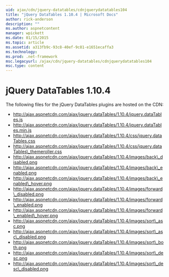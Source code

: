 ```yaml
---
uid: ajax/cdn/jquery-datatables/cdnjquerydatatables104
title: "jQuery DataTables 1.10.4 | Microsoft Docs"
author: rick-anderson
description: ""
ms.author: aspnetcontent
manager: wpickett
ms.date: 01/15/2015
ms.topic: article
ms.assetid: a313fb9c-93c8-40ef-9c81-e1651ecaffa3
ms.technology: 
ms.prod: .net-framework
msc.legacyurl: /ajax/cdn/jquery-datatables/cdnjquerydatatables104
msc.type: content
---
```

jQuery DataTables 1.10.4
====================
The following files for the jQuery DataTables plugins are hosted on the CDN:

- http://ajax.aspnetcdn.com/ajax/jquery.dataTables/1.10.4/jquery.dataTables.js
- http://ajax.aspnetcdn.com/ajax/jquery.dataTables/1.10.4/jquery.dataTables.min.js
- http://ajax.aspnetcdn.com/ajax/jquery.dataTables/1.10.4/css/jquery.dataTables.css
- http://ajax.aspnetcdn.com/ajax/jquery.dataTables/1.10.4/css/jquery.dataTables\_themeroller.css
- http://ajax.aspnetcdn.com/ajax/jquery.dataTables/1.10.4/images/back\_disabled.png
- http://ajax.aspnetcdn.com/ajax/jquery.dataTables/1.10.4/images/back\_enabled.png
- http://ajax.aspnetcdn.com/ajax/jquery.dataTables/1.10.4/images/back\_enabled\_hover.png
- http://ajax.aspnetcdn.com/ajax/jquery.dataTables/1.10.4/images/forward\_disabled.png
- http://ajax.aspnetcdn.com/ajax/jquery.dataTables/1.10.4/images/forward\_enabled.png
- http://ajax.aspnetcdn.com/ajax/jquery.dataTables/1.10.4/images/forward\_enabled\_hover.png
- http://ajax.aspnetcdn.com/ajax/jquery.dataTables/1.10.4/images/sort\_asc.png
- http://ajax.aspnetcdn.com/ajax/jquery.dataTables/1.10.4/images/sort\_asc\_disabled.png
- http://ajax.aspnetcdn.com/ajax/jquery.dataTables/1.10.4/images/sort\_both.png
- http://ajax.aspnetcdn.com/ajax/jquery.dataTables/1.10.4/images/sort\_desc.png
- http://ajax.aspnetcdn.com/ajax/jquery.dataTables/1.10.4/images/sort\_desc\_disabled.png

